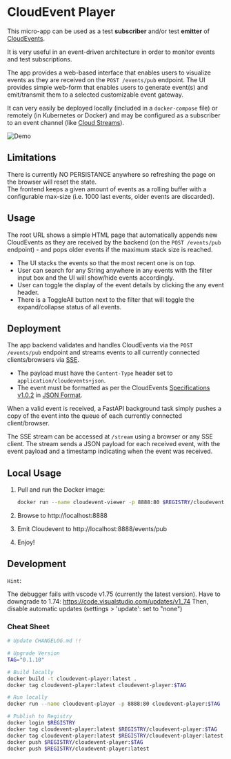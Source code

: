 # CloudEvent Player

This micro-app can be used as a test **subscriber** and/or test **emitter** of [CloudEvents](https://cloudevents.io/).

It is very useful in an event-driven architecture in order to monitor events and test subscriptions.

The app provides a web-based interface that enables users to visualize events as they are received on the `POST /events/pub` endpoint. The UI provides simple web-form that enables users to generate event(s) and emit/transmit them to a selected customizable event gateway.

It can very easily be deployed locally (included in a `docker-compose` file) or remotely (in Kubernetes or Docker) and may be configured as a subscriber to an event channel (like [Cloud Streams](https://github.com/neuroglia-io/cloud-streams)).

![Demo](assets/cloudevent-player_demo_0.1.gif)

## Limitations

There is currently NO PERSISTANCE anywhere so refreshing the page on the browser will reset the state.  
The frontend keeps a given amount of events as a rolling buffer with a configurable max-size (i.e. 1000 last events, older events are discarded).

## Usage

The root URL shows a simple HTML page that automatically appends new CloudEvents as they are received by the backend (on the `POST /events/pub` endpoint) - and pops older events if the maximum stack size is reached.

- The UI stacks the events so that the most recent one is on top.
- User can search for any String anywhere in any events with the filter input box and the UI will show/hide events accordingly.
- User can toggle the display of the event details by clicking the any event header.
- There is a ToggleAll button next to the filter that will toggle the expand/collapse status of all events.

## Deployment

The app backend validates and handles CloudEvents via the `POST /events/pub` endpoint and streams events to all currently connected clients/browsers via [SSE](https://developer.mozilla.org/en-US/docs/Web/API/Server-sent_events).

- The payload must have the `Content-Type` header set to `application/cloudevents+json`.
- The event must be formatted as per the CloudEvents [Specifications v1.0.2](https://github.com/cloudevents/spec/blob/v1.0.2/cloudevents/spec.md) in [JSON Format](https://github.com/cloudevents/spec/blob/v1.0.2/cloudevents/formats/json-format.md).  

When a valid event is received, a FastAPI background task simply pushes a copy of the event into the queue of each currently connected client/browser.  

The SSE stream can be accessed at `/stream` using a browser or any SSE client. The stream sends a JSON payload for each received event, with the event payload and a timestamp indicating when the event was received.

## Local Usage

1. Pull and run the Docker image:

    ```sh
    docker run --name cloudevent-viewer -p 8888:80 $REGISTRY/cloudevent-viewer:latest
    ```

2. Browse to http://localhost:8888

3. Emit Cloudevent to http://localhost:8888/events/pub

4. Enjoy!

## Development

`Hint`:

The debugger fails with vscode v1.75 (currently the latest version).
Have to downgrade to 1.74: https://code.visualstudio.com/updates/v1_74 Then, disable automatic updates (settings > 'update': set to "none")

### Cheat Sheet

```sh
# Update CHANGELOG.md !!

# Upgrade Version
TAG="0.1.10"

# Build locally
docker build -t cloudevent-player:latest .
docker tag cloudevent-player:latest cloudevent-player:$TAG

# Run locally
docker run --name cloudevent-player -p 8888:80 cloudevent-player:$TAG

# Publish to Registry
docker login $REGISTRY
docker tag cloudevent-player:latest $REGISTRY/cloudevent-player:$TAG
docker tag cloudevent-player:latest $REGISTRY/cloudevent-player:latest
docker push $REGISTRY/cloudevent-player:$TAG
docker push $REGISTRY/cloudevent-player:latest

```
